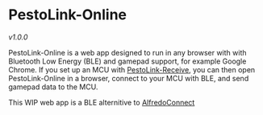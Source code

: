 # PestoLink-Online
*v1.0.0*

PestoLink-Online is a web app designed to run in any browser with with Bluetooth Low Energy (BLE) and gamepad support, for example Google Chrome. If you set up an MCU with [PestoLink-Receive](https://github.com/AlfredoSystems/PestoLink-Receive), you can then open PestoLink-Online in a browser, connect to your MCU with BLE, and send gamepad data to the MCU.

This WIP web app is a BLE alternitive to [AlfredoConnect](https://github.com/AlfredoElectronics/AlfredoConnect-Desktop)
